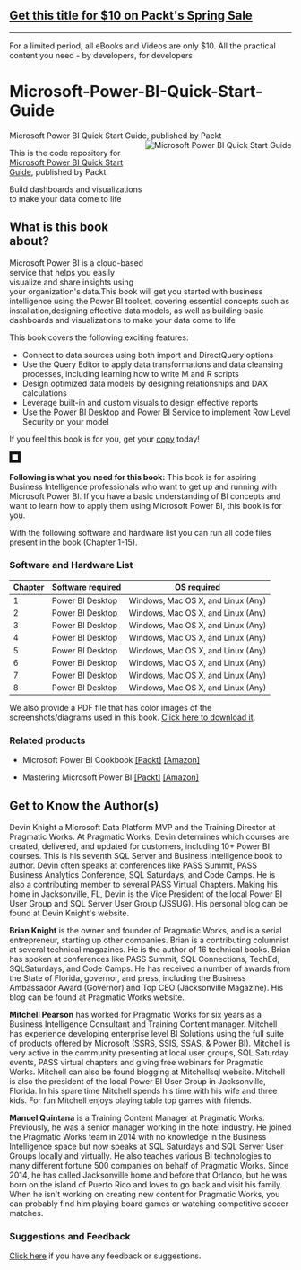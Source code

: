 ## [Get this title for $10 on Packt's Spring Sale](https://www.packt.com/B10487?utm_source=github&utm_medium=packt-github-repo&utm_campaign=spring_10_dollar_2022)
-----
For a limited period, all eBooks and Videos are only $10. All the practical content you need \- by developers, for developers

# Microsoft-Power-BI-Quick-Start-Guide
Microsoft Power BI Quick Start Guide, published by Packt
<a href="https://www.packtpub.com/big-data-and-business-intelligence/microsoft-power-bi-quick-start-guide?utm_source=github&utm_medium=repository&utm_campaign=9781789138221"><img src="https://d1ldz4te4covpm.cloudfront.net/sites/default/files/imagecache/ppv4_main_book_cover/B10487.png" alt="Microsoft Power BI Quick Start Guide" height="256px" align="right"></a>

This is the code repository for [Microsoft Power BI Quick Start Guide](https://www.packtpub.com/big-data-and-business-intelligence/microsoft-power-bi-quick-start-guide?utm_source=github&utm_medium=repository&utm_campaign=9781789138221), published by Packt.

Build dashboards and visualizations to make your data come to life

## What is this book about?
Microsoft Power BI is a cloud-based service that helps you easily visualize and share insights using your organization's data.This book will get you started with business intelligence using the Power BI toolset, covering essential concepts such as installation,designing effective data models, as well as building basic dashboards and visualizations to make your data come to life

This book covers the following exciting features:
* Connect to data sources using both import and DirectQuery options
* Use the Query Editor to apply data transformations and data cleansing processes, including learning how to write M and R scripts
* Design optimized data models by designing relationships and DAX calculations
* Leverage built-in and custom visuals to design effective reports
* Use the Power BI Desktop and Power BI Service to implement Row Level Security on your model

If you feel this book is for you, get your [copy](https://www.amazon.com/dp/1789138221) today!

<a href="https://www.packtpub.com/?utm_source=github&utm_medium=banner&utm_campaign=GitHubBanner"><img src="https://raw.githubusercontent.com/PacktPublishing/GitHub/master/GitHub.png" 
alt="https://www.packtpub.com/" border="5" /></a>



**Following is what you need for this book:**
This book is for aspiring Business Intelligence professionals who want to get up and running with Microsoft Power BI. If you have a basic understanding of BI concepts and want to learn how to apply them using Microsoft Power BI, this book is for you.

With the following software and hardware list you can run all code files present in the book (Chapter 1-15).

### Software and Hardware List

| Chapter  | Software required         | OS required                        |
| -------- | --------------------------| -----------------------------------|
| 1        | Power BI Desktop          | Windows, Mac OS X, and Linux (Any) |
| 2        | Power BI Desktop          | Windows, Mac OS X, and Linux (Any) |
| 3        | Power BI Desktop          | Windows, Mac OS X, and Linux (Any) |
| 4        | Power BI Desktop          | Windows, Mac OS X, and Linux (Any) |
| 5        | Power BI Desktop          | Windows, Mac OS X, and Linux (Any) |
| 6        | Power BI Desktop          | Windows, Mac OS X, and Linux (Any) |
| 7        | Power BI Desktop          | Windows, Mac OS X, and Linux (Any) |
| 8        | Power BI Desktop          | Windows, Mac OS X, and Linux (Any) |


We also provide a PDF file that has color images of the screenshots/diagrams used in this book. [Click here to download it](https://www.packtpub.com/sites/default/files/downloads/MicrosoftPowerBIQuickStartGuide_ColorImages.pdf).

### Related products <Other books you may enjoy>
* Microsoft Power BI Cookbook [[Packt]](https://www.packtpub.com/big-data-and-business-intelligence/microsoft-power-bi-cookbook?utm_source=github&utm_medium=repository&utm_campaign=9781788290142) [[Amazon]](https://www.amazon.com/dp/1788290143)

* Mastering Microsoft Power BI [[Packt]](https://www.packtpub.com/big-data-and-business-intelligence/mastering-microsoft-power-bi?utm_source=github&utm_medium=repository&utm_campaign=9781788297233) [[Amazon]](https://www.amazon.com/dp/1788297237)

## Get to Know the Author(s)
Devin Knight
a Microsoft Data Platform MVP and the Training Director at Pragmatic Works. At Pragmatic Works, Devin determines which courses are created, delivered, and updated for customers, including 10+ Power BI courses. This is his seventh SQL Server and Business Intelligence book to author. Devin often speaks at conferences like PASS Summit, PASS Business Analytics Conference, SQL Saturdays, and Code Camps. He is also a contributing member to several PASS Virtual Chapters. Making his home in Jacksonville, FL, Devin is the Vice President of the local Power BI User Group and SQL Server User Group (JSSUG). His personal blog can be found at Devin Knight's website.
 
**Brian Knight**
is the owner and founder of Pragmatic Works, and is a serial entrepreneur, starting up other companies. Brian is a contributing columnist at several technical magazines. He is the author of 16 technical books. Brian has spoken at conferences like PASS Summit, SQL Connections, TechEd, SQLSaturdays, and Code Camps. He has received a number of awards from the State of Florida, governor, and press, including the Business Ambassador Award (Governor) and Top CEO (Jacksonville Magazine). His blog can be found at Pragmatic Works website.
 
 **Mitchell Pearson**
has worked for Pragmatic Works for six years as a Business Intelligence Consultant and Training Content manager. Mitchell has experience developing enterprise level BI Solutions using the full suite of products offered by Microsoft (SSRS, SSIS, SSAS, & Power BI). Mitchell is very active in the community presenting at local user groups, SQL Saturday events, PASS virtual chapters and giving free webinars for Pragmatic Works. Mitchell can also be found blogging at Mitchellsql website. Mitchell is also the president of the local Power BI User Group in Jacksonville, Florida. In his spare time Mitchell spends his time with his wife and three kids. For fun Mitchell enjoys playing table top games with friends.

**Manuel Quintana**
is a Training Content Manager at Pragmatic Works. Previously, he was a senior manager working in the hotel industry. He joined the Pragmatic Works team in 2014 with no knowledge in the Business Intelligence space but now speaks at SQL Saturdays and SQL Server User Groups locally and virtually. He also teaches various BI technologies to many different fortune 500 companies on behalf of Pragmatic Works. Since 2014, he has called Jacksonville home and before that Orlando, but he was born on the island of Puerto Rico and loves to go back and visit his family. When he isn't working on creating new content for Pragmatic Works, you can probably find him playing board games or watching competitive soccer matches.


### Suggestions and Feedback
[Click here](https://docs.google.com/forms/d/e/1FAIpQLSdy7dATC6QmEL81FIUuymZ0Wy9vH1jHkvpY57OiMeKGqib_Ow/viewform) if you have any feedback or suggestions.
